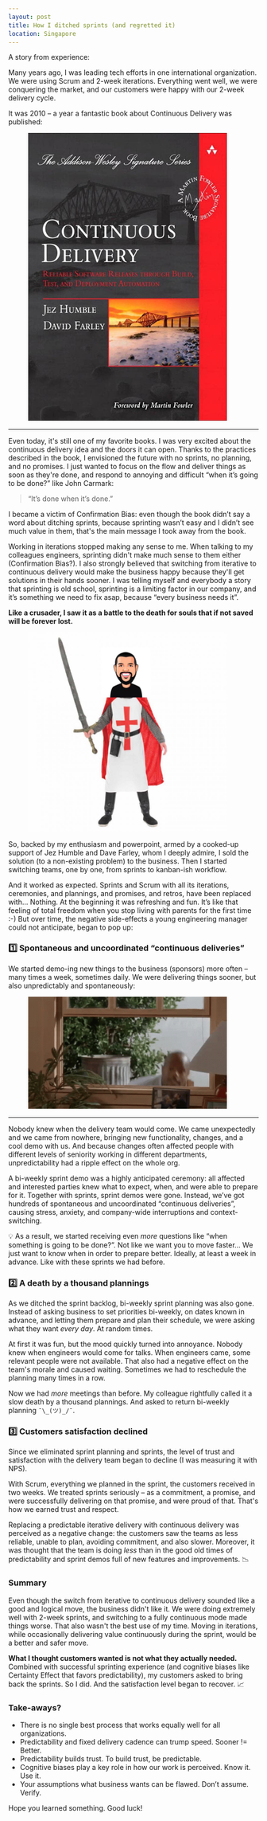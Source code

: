 ```yaml
---
layout: post
title: How I ditched sprints (and regretted it)
location: Singapore
---
```


A story from experience:

Many years ago, I was leading tech efforts in one international organization. We were using Scrum and 2-week iterations. Everything went well, we were conquering the market, and our customers were happy with our 2-week delivery cycle. 

It was 2010 – a year a fantastic book about Continuous Delivery was published:

<figure>
<a href="https://www.goodreads.com/book/show/8686650-continuous-delivery">
    <img src="/images/continuous.jpg" width="400px">
</a>
</figure>


---

Even today, it's still one of my favorite books. I was very excited about the continuous delivery idea and the doors it can open. Thanks to the practices described in the book, I envisioned the future with no sprints, no planning, and no promises. I just wanted to focus on the flow and deliver things as soon as they're done, and respond to annoying and difficult “when it’s going to be done?” like John Carmark:

> “It’s done when it’s done.”

I became a victim of Confirmation Bias: even though the book didn’t say a word about ditching sprints, because sprinting wasn’t easy and I didn’t see much value in them, that's the main message I took away from the book. 

Working in iterations stopped making any sense to me. When talking to my colleagues engineers, sprinting didn't make much sense to them either (Confirmation Bias?). I also strongly believed that switching from iterative to continuous delivery would make the business happy because they'll get solutions in their hands sooner. I was telling myself and everybody a story that sprinting is old school, sprinting is a limiting factor in our company, and it’s something we need to fix asap, because “every business needs it”. 

**Like a crusader, I saw it as a battle to the death for souls that if not saved will be forever lost.**

<figure>
    <img src="/images/crusader.jpg" width="400px">
</figure>

So, backed by my enthusiasm and powerpoint, armed by a cooked-up support of Jez Humble and Dave Farley, whom I deeply admire, I sold the solution (to a non-existing problem) to the business. Then I started switching teams, one by one, from sprints to kanban-ish workflow. 

And it worked as expected. Sprints and Scrum with all its iterations, ceremonies, and plannings, and promises, and retros, have been replaced with… Nothing. At the beginning it was refreshing and fun. It’s like that feeling of total freedom when you stop living with parents for the first time :-) But over time, the negative side-effects a young engineering manager could not anticipate, began to pop up:

### 1️⃣ Spontaneous and uncoordinated “continuous deliveries”


We started demo-ing new things to the business (sponsors) more often – many times a week, sometimes daily. We were delivering things sooner, but also unpredictably and spontaneously:

<figure>
    <img src="/images/message.gif" width="400px">
</figure>

---

Nobody knew when the delivery team would come. We came unexpectedly and we came from nowhere, bringing new functionality, changes, and a cool demo with us. And because changes often affected people with different levels of seniority working in different departments, unpredictability had a ripple effect on the whole org. 


A bi-weekly sprint demo was a highly anticipated ceremony: all affected and interested parties knew what to expect, when, and were able to prepare for it. Together with sprints, sprint demos were gone. Instead, we’ve got hundreds of spontaneous and uncoordinated “continuous deliveries”, causing stress, anxiety, and company-wide interruptions and context-switching. 

💡 As a result, we started receiving even *more* questions like “when something is going to be done?”. Not like we want you to move faster… We just want to know when in order to prepare better. Ideally, at least a week in advance. Like with these sprints we had before.


### 2️⃣ A death by a thousand plannings


As we ditched the sprint backlog, bi-weekly sprint planning was also gone. Instead of asking business to set priorities bi-weekly, on dates known in advance, and letting them prepare and plan their schedule, we were asking what they want *every day*. At random times.


At first it was fun, but the mood quickly turned into annoyance. Nobody knew when engineers would come for talks. When engineers came, some relevant people were not available. That also had a negative effect on the team's morale and caused waiting. Sometimes we had to reschedule the planning many times in a row.

Now we had *more* meetings than before. My colleague rightfully called it a slow death by a thousand plannings. And asked to return bi-weekly planning `¯\_(ツ)_/¯`.


### 3️⃣ Customers satisfaction declined

Since we eliminated sprint planning and sprints, the level of trust and satisfaction with the delivery team began to decline (I was measuring it with NPS). 

With Scrum, everything we planned in the sprint, the customers received in two weeks. We treated sprints seriously – as a commitment, a promise, and were successfully delivering on that promise, and were proud of that. That's how we earned trust and respect. 

Replacing a predictable iterative delivery with continuous delivery was perceived as a negative change: the customers saw the teams as less reliable, unable to plan, avoiding commitment, and also slower. Moreover, it was thought that the team is doing *less* than in the good old times of predictability and sprint demos full of new features and improvements. 📉


### Summary

Even though the switch from iterative to continuous delivery sounded like a good and logical move, the business didn't like it. We were doing extremely well with 2-week sprints, and switching to a fully continuous mode made things worse. That also wasn't the best use of my time. Moving in iterations, while occasionally delivering value continuously during the sprint, would be a better and safer move.

**What I thought customers wanted is not what they actually needed.** Combined with successful sprinting experience (and cognitive biases like Certainty Effect that favors predictability), my customers asked to bring back the sprints. So I did. And the satisfaction level began to recover. 📈


### Take-aways?
- There is no single best process that works equally well for all organizations.
- Predictability and fixed delivery cadence can trump speed. Sooner != Better.
- Predictability builds trust. To build trust, be predictable. 
- Cognitive biases play a key role in how our work is perceived. Know it. Use it.
- Your assumptions what business wants can be flawed. Don’t assume. Verify.

Hope you learned something. Good luck!
